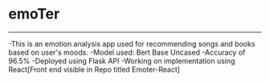 # emoTer
---

-This is an emotion analysis app used for recommending songs and books based on user's moods. 
-Model used: Bert Base Uncased
-Accuracy of 96.5%
-Deployed using Flask API
-Working on implementation using React[Front end visible in Repo titled Emoter-React]

